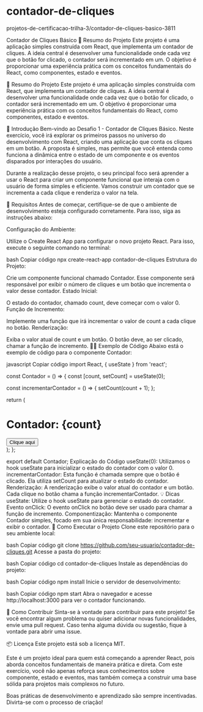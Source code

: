 # contador-de-cliques
projetos-de-certificacao-trilha-3/contador-de-cliques-basico-3811

Contador de Cliques Básico
📜 Resumo do Projeto
Este projeto é uma aplicação simples construída com React, que implementa um contador de cliques. A ideia central é desenvolver uma funcionalidade onde cada vez que o botão for clicado, o contador será incrementado em um. O objetivo é proporcionar uma experiência prática com os conceitos fundamentais do React, como componentes, estado e eventos.

📜 Resumo do Projeto
Este projeto é uma aplicação simples construída com React, que implementa um contador de cliques. A ideia central é desenvolver uma funcionalidade onde cada vez que o botão for clicado, o contador será incrementado em um. O objetivo é proporcionar uma experiência prática com os conceitos fundamentais do React, como componentes, estado e eventos.

📝 Introdução
Bem-vindo ao Desafio 1 - Contador de Cliques Básico. Neste exercício, você irá explorar os primeiros passos no universo do desenvolvimento com React, criando uma aplicação que conta os cliques em um botão. A proposta é simples, mas permite que você entenda como funciona a dinâmica entre o estado de um componente e os eventos disparados por interações do usuário.

Durante a realização desse projeto, o seu principal foco será aprender a usar o React para criar um componente funcional que interaja com o usuário de forma simples e eficiente. Vamos construir um contador que se incrementa a cada clique e renderiza o valor na tela.

🔧 Requisitos
Antes de começar, certifique-se de que o ambiente de desenvolvimento esteja configurado corretamente. Para isso, siga as instruções abaixo:

Configuração do Ambiente:

Utilize o Create React App para configurar o novo projeto React.
Para isso, execute o seguinte comando no terminal:

bash
Copiar código
npx create-react-app contador-de-cliques
Estrutura do Projeto:

Crie um componente funcional chamado Contador. Esse componente será responsável por exibir o número de cliques e um botão que incrementa o valor desse contador.
Estado Inicial:

O estado do contador, chamado count, deve começar com o valor 0.
Função de Incremento:

Implemente uma função que irá incrementar o valor de count a cada clique no botão.
Renderização:

Exiba o valor atual de count e um botão. O botão deve, ao ser clicado, chamar a função de incremento.
👩‍💻 Exemplo de Código
Abaixo está o exemplo de código para o componente Contador:

javascript
Copiar código
import React, { useState } from 'react';

const Contador = () => {
  const [count, setCount] = useState(0);

  const incrementarContador = () => {
    setCount(count + 1);
  };

  return (
    <div>
      <h1>Contador: {count}</h1>
      <button onClick={incrementarContador}>Clique aqui</button>
    </div>
  );
};

export default Contador;
Explicação do Código
useState(0): Utilizamos o hook useState para inicializar o estado do contador com o valor 0.
incrementarContador: Esta função é chamada sempre que o botão é clicado. Ela utiliza setCount para atualizar o estado do contador.
Renderização: A renderização exibe o valor atual do contador e um botão. Cada clique no botão chama a função incrementarContador.
💡 Dicas
useState: Utilize o hook useState para gerenciar o estado do contador.
Evento onClick: O evento onClick no botão deve ser usado para chamar a função de incremento.
Componentização: Mantenha o componente Contador simples, focado em sua única responsabilidade: incrementar e exibir o contador.
🚀 Como Executar o Projeto
Clone este repositório para o seu ambiente local:

bash
Copiar código
git clone https://github.com/seu-usuario/contador-de-cliques.git
Acesse a pasta do projeto:

bash
Copiar código
cd contador-de-cliques
Instale as dependências do projeto:

bash
Copiar código
npm install
Inicie o servidor de desenvolvimento:

bash
Copiar código
npm start
Abra o navegador e acesse http://localhost:3000 para ver o contador funcionando.

📝 Como Contribuir
Sinta-se à vontade para contribuir para este projeto! Se você encontrar algum problema ou quiser adicionar novas funcionalidades, envie uma pull request. Caso tenha alguma dúvida ou sugestão, fique à vontade para abrir uma issue.

📦 Licença
Este projeto está sob a licença MIT.

Este é um projeto ideal para quem está começando a aprender React, pois aborda conceitos fundamentais de maneira prática e direta. Com este exercício, você não apenas reforça seus conhecimentos sobre componente, estado e eventos, mas também começa a construir uma base sólida para projetos mais complexos no futuro.

Boas práticas de desenvolvimento e aprendizado são sempre incentivadas. Divirta-se com o processo de criação!
